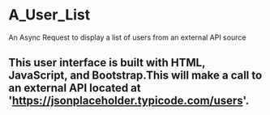 # A_User_List
An Async Request to display a list of users from an external API source

## This user interface is built with HTML, JavaScript, and Bootstrap.This will make a call to an external API located at 'https://jsonplaceholder.typicode.com/users'.


